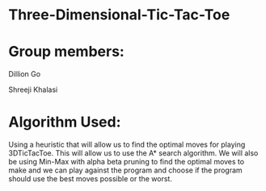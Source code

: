 # Three-Dimensional-Tic-Tac-Toe

# Group members:

Dillion Go 

Shreeji Khalasi


# Algorithm Used: 

Using a heuristic that will allow us to find the optimal
moves for playing 3DTicTacToe. This will allow us to use the A* search algorithm. We
will also be using Min-Max with alpha beta pruning to find the optimal moves to make
and we can play against the program and choose if the program should use the best
moves possible or the worst.
